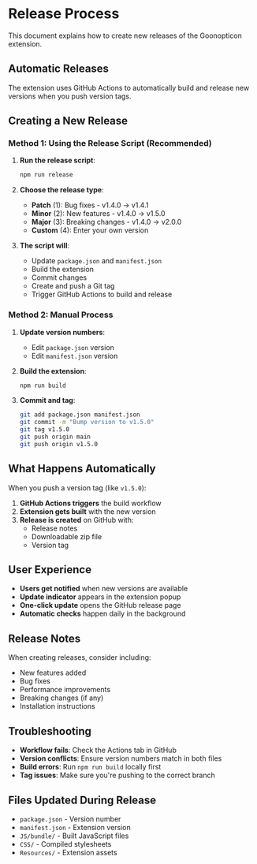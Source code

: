 # Release Process

This document explains how to create new releases of the Goonopticon extension.

## Automatic Releases

The extension uses GitHub Actions to automatically build and release new versions when you push version tags.

## Creating a New Release

### Method 1: Using the Release Script (Recommended)

1. **Run the release script**:
   ```bash
   npm run release
   ```

2. **Choose the release type**:
   - **Patch** (1): Bug fixes - v1.4.0 → v1.4.1
   - **Minor** (2): New features - v1.4.0 → v1.5.0
   - **Major** (3): Breaking changes - v1.4.0 → v2.0.0
   - **Custom** (4): Enter your own version

3. **The script will**:
   - Update `package.json` and `manifest.json`
   - Build the extension
   - Commit changes
   - Create and push a Git tag
   - Trigger GitHub Actions to build and release

### Method 2: Manual Process

1. **Update version numbers**:
   - Edit `package.json` version
   - Edit `manifest.json` version

2. **Build the extension**:
   ```bash
   npm run build
   ```

3. **Commit and tag**:
   ```bash
   git add package.json manifest.json
   git commit -m "Bump version to v1.5.0"
   git tag v1.5.0
   git push origin main
   git push origin v1.5.0
   ```

## What Happens Automatically

When you push a version tag (like `v1.5.0`):

1. **GitHub Actions triggers** the build workflow
2. **Extension gets built** with the new version
3. **Release is created** on GitHub with:
   - Release notes
   - Downloadable zip file
   - Version tag

## User Experience

- **Users get notified** when new versions are available
- **Update indicator** appears in the extension popup
- **One-click update** opens the GitHub release page
- **Automatic checks** happen daily in the background

## Release Notes

When creating releases, consider including:

- New features added
- Bug fixes
- Performance improvements
- Breaking changes (if any)
- Installation instructions

## Troubleshooting

- **Workflow fails**: Check the Actions tab in GitHub
- **Version conflicts**: Ensure version numbers match in both files
- **Build errors**: Run `npm run build` locally first
- **Tag issues**: Make sure you're pushing to the correct branch

## Files Updated During Release

- `package.json` - Version number
- `manifest.json` - Extension version
- `JS/bundle/` - Built JavaScript files
- `CSS/` - Compiled stylesheets
- `Resources/` - Extension assets
